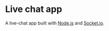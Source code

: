# Live chat app

A live-chat app built with [Node.js](https://nodejs.org) and [Socket.io](https://socket.io/).
